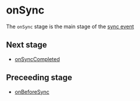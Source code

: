 # onSync
The `onSync` stage is the main stage of the [sync event](../events/sync.md)

## Next stage
- [onSyncCompleted](onSyncCompleted.md)
  
## Preceeding stage
- [onBeforeSync](onBeforeSync.md)
